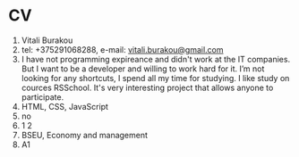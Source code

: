 # CV #
1. Vitali Burakou
2. tel: +375291068288, e-mail: vitali.burakou@gmail.com
3. I have not programming expireance and didn't work at the IT companies. But I want to be a developer and willing to work hard for it. I’m not looking for any shortcuts, I spend all my time for studying. I like study on cources RSSchool. It's very interesting project that allows anyone to participate.
4. HTML, CSS, JavaScript
5. no
6. 1 2
7. BSEU, Economy and management
8. A1

